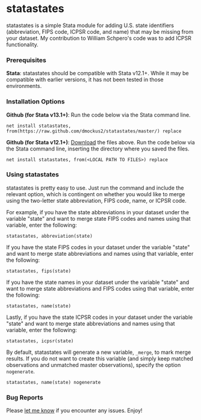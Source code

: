 # statastates

statastates is a simple Stata module for adding U.S. state identifiers (abbreviation, FIPS code, ICPSR code, and name) that may be missing from your dataset. My contribution to William Schpero's code was to add ICPSR functionality.

### Prerequisites

**Stata**: statastates should be compatible with Stata v12.1+. While it may be compatible with earlier versions, it has not been tested in those environments.

### Installation Options

**Github (for Stata v13.1+)**: Run the code below via the Stata command line.

	net install statastates, from(https://raw.github.com/dmockus2/statastates/master/) replace

**Github (for Stata v12.1+)**: [Download](https://github.com/dmockus2/statastates/archive/master.zip) the files above. Run the code below via the Stata command line, inserting the directory where you saved the files.

	net install statastates, from(<LOCAL PATH TO FILES>) replace

### Using statastates

statastates is pretty easy to use. Just run the command and include the relevant option, which is contingent on whether you would like to merge using the two-letter state abbreviation, FIPS code, name, or ICPSR code.

For example, if you have the state abbreviations in your dataset under the variable "state" and want to merge state FIPS codes and names using that variable, enter the following:

	statastates, abbreviation(state)

If you have the state FIPS codes in your dataset under the variable "state" and want to merge state abbreviations and names using that variable, enter the following:

	statastates, fips(state)

If you have the state names in your dataset under the variable "state" and want to merge state abbreviations and FIPS codes using that variable, enter the following:

	statastates, name(state)

Lastly, if you have the state ICPSR codes in your dataset under the variable "state" and want to merge state abbreviations and names using that variable, enter the following:

    statastates, icpsr(state)

By default, statastates will generate a new variable, `_merge`, to mark merge results. If you do not want to create this variable (and simply keep matched observations and unmatched master observations), specify the option `nogenerate`.

	statastates, name(state) nogenerate

### Bug Reports

Please [let me know](https://github.com/dmockus2/statastates/issues) if you encounter any issues. Enjoy!
